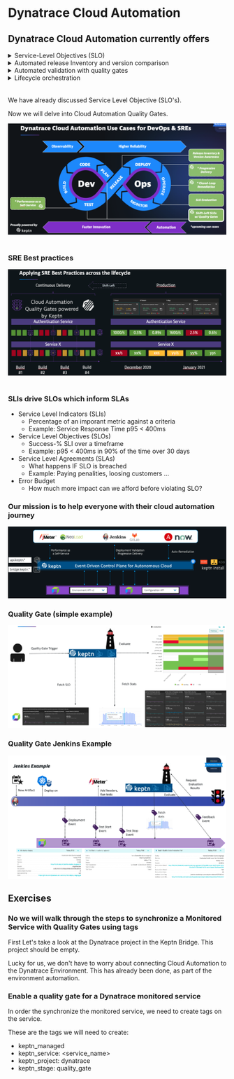 # Dynatrace Cloud Automation

## Dynatrace Cloud Automation currently offers

<details><summary>Service-Level Objectives (SLO)</summary>
<p>
Service-level objectives (SLOs) enable DevOps teams to accelerate and scale their site reliability engineering (SRE) efforts.

Dynatrace comes with native support for service-level objective (SLO) monitoring according to Site Reliability Engineering (SRE) fundamentals published by Google.

#### SLO overview
You can review the current health status, error budgets, target and warning, along with the timeframe of all your SLOs on the SLOs overview page.
</p>
</details>
<details><summary>Automated release Inventory and version comparison</summary>
<p>
Automated release inventory and version comparison enable an easy evaluation of the performance of individual release versions.

The software product lifecycle of a release requires careful management of release risks. Also, as more and more components and versions are deployed, the frequency of releases in your organization increases, and manually collecting release-relevant data can easily become a bottleneck in your release automation pipeline and automated software lifecycle.
Dynatrace offers a built-in release-analysis solution that helps you determine the following:

- Which versions are deployed across your deployment stages and production environments based on multiple version-detection strategies
- The release stages of the deployed versions
- The changelog for a new version
- Known bugs and whether they're release-blockers
- Risks related to specific versions
- Which version is taking too much load (for example, if you are temporarily redirecting load with a canary deployment)
- How the new version is behaving compared to previous versions
- Issue statistics related to the monitored entities
</p>
</details>
<details><summary>Automated validation with quality gates</summary>
<p>
Automated release validation and quality gates ensure that high-quality code moves smoothly through the delivery pipeline and doesn't violate error budgets in production.

#### What are quality gates?
Quality gates are benchmarks in the software delivery lifecycle that define specific, measurable, and achievable success criteria that a service must meet before it is advanced to the next phase of the software delivery pipeline. Quality gates can validate any service-level objective (SLO), giving you the ability to ensure automated and consistent evaluation of software quality.

Establishing clear, consistent, and effective quality gates that are automatically validated at each phase of the delivery pipeline is essential for improving software quality and speeding up delivery.
</p>
</details>
<details><summary>Lifecycle orchestration</summary>
<p>
Lifecycle orchestration provides a declarative way to define your delivery or operational processes with event-based triggers for integration.

Dynatrace Cloud Automation can orchestrate different delivery or operational processes that are part of an application's lifecycle. Cloud Automation also provides an easy, event-based integration point for external tools (such as testing services, notification services, and incident management services) via webhooks. With external tool integration, you can set external tools to send events to Dynatrace, or set Dynatrace Cloud Automation to send events to external tools, which can then execute certain tasks in response.
</p>
</details>
<br />
<br />
We have already discussed Service Level Objective (SLO's).

Now we will delve into Cloud Automation Quality Gates.

<img src="../../assets/images/CA_Use_Cases.png" width="500"/>
<br />
<br />

### SRE Best practices

<img src="../../assets/images/SRE_best_Practice.png" width="500"/>
<br />
<br />

### SLIs drive SLOs which inform SLAs

- Service Level Indicators (SLIs)
  - Percentage of an imporant metric against a criteria
  - Example: Service Response Time p95 < 400ms
- Service Level Objectives (SLOs)
  - Success-% SLI over a timeframe
  - Example: p95 < 400ms in 90% of the time over 30 days
- Service Level Agreements (SLAs)
  - What happens IF SLO is breached
  - Example: Paying penalities, loosing customers ...
- Error Budget
  - How much more impact can we afford before violating SLO?


### Our mission is to help everyone with their cloud automation journey

<img src="../../assets/images/automation_journey.png" width="500"/>

### Quality Gate (simple example)

<img src="../../assets/images/QG_Example.png" width="500"/>

### Quality Gate Jenkins Example

<img src="../../assets/images/QG_Jenkins_Example.png" width="500"/>
<br />

## Exercises

### No we will walk through the steps to synchronize a Monitored Service with Quality Gates using tags

First Let's take a look at the Dynatrace project in the Keptn Bridge.
This project should be empty.

Lucky for us, we don't have to worry about connecting Cloud Automation to the Dynatrace Environment.
This has already been done, as part of the environment automation.

### Enable a quality gate for a Dynatrace monitored service

In order the synchronize the monitored service, we need to create tags on the service.

These are the tags we will need to create:
- keptn_managed
- keptn_service: <service_name>
- keptn_project: dynatrace
- keptn_stage: quality_gate

